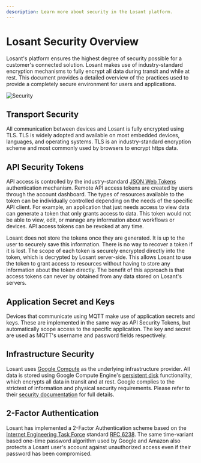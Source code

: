 ```yaml
---
description: Learn more about security in the Losant platform.
---
```


# Losant Security Overview

Losant's platform ensures the highest degree of security possible for a customer's connected solution. Losant makes use of industry-standard encryption mechanisms to fully encrypt all data during transit and while at rest. This document provides a detailed overview of the practices used to provide a completely secure environment for users and applications.

![Security](/images/security-diagram.png "Security")

## Transport Security

All communication between devices and Losant is fully encrypted using TLS. TLS is widely adopted and available on most embedded devices, languages, and operating systems. TLS is an industry-standard encryption scheme and most commonly used by browsers to encrypt https data.

## API Security Tokens

API access is controlled by the industry-standard [JSON Web Tokens](https://tools.ietf.org/html/rfc7519) authentication mechanism. Remote API access tokens are created by users through the account dashboard. The types of resources available to the token can be individually controlled depending on the needs of the specific API client. For example, an application that just needs access to view data can generate a token that only grants access to data. This token would not be able to view, edit, or manage any information about workflows or devices. API access tokens can be revoked at any time.

Losant does not store the tokens once they are generated. It is up to the user to securely save this information. There is no way to recover a token if it is lost. The scope of each token is securely encrypted directly into the token, which is decrypted by Losant server-side. This allows Losant to use the token to grant access to resources without having to store any information about the token directly. The benefit of this approach is that access tokens can never by obtained from any data stored on Losant's servers.

## Application Secret and Keys

Devices that communicate using MQTT make use of application secrets and keys. These are implemented in the same way as API Security Tokens, but automatically scope access to the specific application. The key and secret are used as MQTT's username and password fields respectively.

## Infrastructure Security

Losant uses [Google Compute](https://cloud.google.com) as the underlying infrastructure provider. All data is stored using Google Compute Engine's [persistent disk](https://cloud.google.com/compute/docs/disks/#pd_encryption) functionality, which encrypts all data in transit and at rest. Google complies to the strictest of information and physical security requirements. Please refer to their [security documentation](https://cloud.google.com/security/) for full details.

## 2-Factor Authentication

Losant has implemented a 2-Factor Authentication scheme based on the [Internet Engineering Task Force](http://ietf.org/) standard [RFC 6238](https://tools.ietf.org/html/rfc6238). The same time-variant based one-time password algorithm used by Google and Amazon also protects a Losant user's account against unauthorized access even if their password has been compromised.
